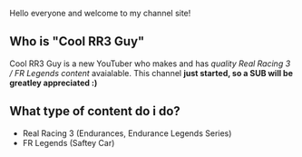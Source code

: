 Hello everyone and welcome to my channel site!

## Who is "Cool RR3 Guy"
Cool RR3 Guy is a new YouTuber who makes and has *quality Real Racing 3 / FR Legends content* avaialable. This channel **just started, so a SUB will be greatley appreciated :)**

## What type of content do i do?
- Real Racing 3 (Endurances, Endurance Legends Series)
- FR Legends (Saftey Car)
